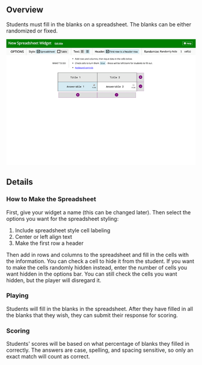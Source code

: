 ## Overview

Students must fill in the blanks on a spreadsheet. The blanks can be either randomized or fixed.

![creator screen](assets/creator.png)

## Details

### How to Make the Spreadsheet

First, give your widget a name (this can be changed later). Then select the options you want for the spreadsheet styling:

1. Include spreadsheet style cell labeling
2. Center or left align text
3. Make the first row a header

Then add in rows and columns to the spreadsheet and fill in the cells with the information. You can check a cell to hide it from the student. If you want to make the cells randomly hidden instead, enter the number of cells you want hidden in the options bar. You can still check the cells you want hidden, but the player will disregard it.

### Playing

Students will fill in the blanks in the spreadsheet. After they have filled in all the blanks that they wish, they can submit their response for scoring.

### Scoring

Students' scores will be based on what percentage of blanks they filled in correctly. The answers are case, spelling, and spacing sensitive, so only an exact match will count as correct.